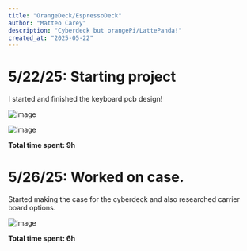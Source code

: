 ```yaml
---
title: "OrangeDeck/EspressoDeck"
author: "Matteo Carey"
description: "Cyberdeck but orangePi/LattePanda!"
created_at: "2025-05-22"
---
```

# 5/22/25: Starting project

I started and finished the keyboard pcb design!

![image](https://github.com/user-attachments/assets/ca050977-2dcd-4c3c-9384-fce0863756ad)

![image](https://github.com/user-attachments/assets/7037831e-d955-4b57-9467-cff610d02068)

**Total time spent: 9h**
# 5/26/25: Worked on case.

Started making the case for the cyberdeck and also researched carrier board options. 

![image](https://github.com/user-attachments/assets/0118296d-601b-4731-a93b-0705ee914bb0)


**Total time spent: 6h**
